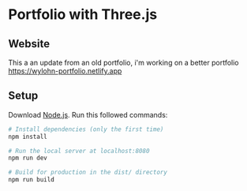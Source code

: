 # Portfolio with Three.js

## Website

This a an update from an old portfolio, i'm working on a better portfolio
https://wylohn-portfolio.netlify.app

## Setup
Download [Node.js](https://nodejs.org/en/download/).
Run this followed commands:

``` bash
# Install dependencies (only the first time)
npm install

# Run the local server at localhost:8080
npm run dev

# Build for production in the dist/ directory
npm run build
```
